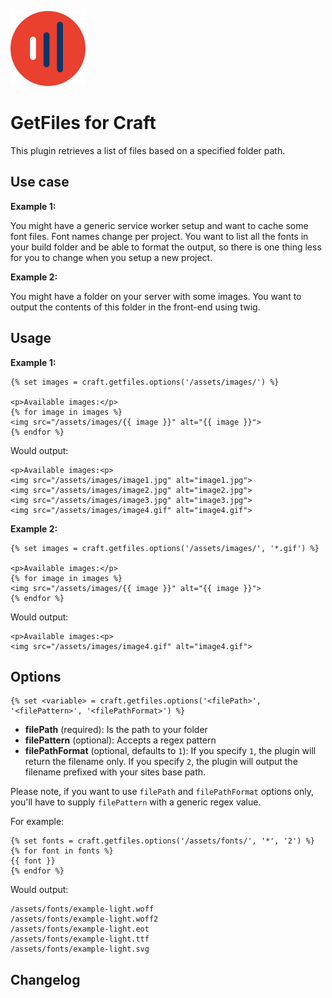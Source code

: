![Logo](https://github.com/youandmedigital/craft-getfiles/blob/master/src/icon.svg)
# GetFiles for Craft

This plugin retrieves a list of files based on a specified folder path.

## Use case

**Example 1:**

You might have a generic service worker setup and want to cache some font files.
Font names change per project. You want to list all the fonts in your build
folder and be able to format the output, so there is one thing less for you to
change when you setup a new project.

**Example 2:**

You might have a folder on your server with some images. You want to output the
contents of this folder in the front-end using twig.

## Usage

**Example 1:**

```
{% set images = craft.getfiles.options('/assets/images/') %}

<p>Available images:</p>
{% for image in images %}
<img src="/assets/images/{{ image }}" alt="{{ image }}">
{% endfor %}
```

Would output:

```
<p>Available images:<p>
<img src="/assets/images/image1.jpg" alt="image1.jpg">
<img src="/assets/images/image2.jpg" alt="image2.jpg">
<img src="/assets/images/image3.jpg" alt="image3.jpg">
<img src="/assets/images/image4.gif" alt="image4.gif">
```

**Example 2:**

```
{% set images = craft.getfiles.options('/assets/images/', '*.gif') %}

<p>Available images:</p>
{% for image in images %}
<img src="/assets/images/{{ image }}" alt="{{ image }}">
{% endfor %}
```

Would output:

```
<p>Available images:<p>
<img src="/assets/images/image4.gif" alt="image4.gif">
```

## Options

```
{% set <variable> = craft.getfiles.options('<filePath>', '<filePattern>', '<filePathFormat>') %}
```
- **filePath** (required): Is the path to your folder
- **filePattern** (optional): Accepts a regex pattern
- **filePathFormat** (optional, defaults to `1`): If you specify `1`, the plugin will return the filename only. If you specify `2`, the plugin will output the filename prefixed with your sites base path.

Please note, if you want to use `filePath` and `filePathFormat` options only, you'll have to supply `filePattern` with a generic regex value.

For example:

```
{% set fonts = craft.getfiles.options('/assets/fonts/', '*', '2') %}
{% for font in fonts %}
{{ font }}
{% endfor %}
```

Would output:
```
/assets/fonts/example-light.woff
/assets/fonts/example-light.woff2
/assets/fonts/example-light.eot
/assets/fonts/example-light.ttf
/assets/fonts/example-light.svg
```
## Changelog
